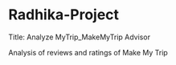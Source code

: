 # Radhika-Project
Title: Analyze MyTrip_MakeMyTrip Advisor

Analysis of reviews and ratings of Make My Trip


           



